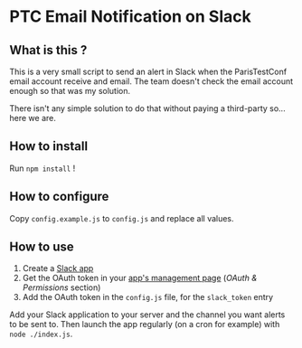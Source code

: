 # PTC Email Notification on Slack

## What is this ?
This is a very small script to send an alert in Slack when the ParisTestConf email account receive
and email. The team doesn't check the email account enough so that was my solution.

There isn't any simple solution to do that without paying a third-party so... here we are.

## How to install
Run `npm install` !

## How to configure
Copy `config.example.js` to `config.js` and replace all values.

## How to use
1. Create a [Slack app](https://api.slack.com/authentication/basics)
2. Get the OAuth token in your [app's management page](https://api.slack.com/apps) (_OAuth & Permissions_ section)
3. Add the OAuth token in the `config.js` file, for the `slack_token` entry

Add your Slack application to your server and the channel you want alerts to be sent to.
Then launch the app regularly (on a cron for example) with `node ./index.js`.